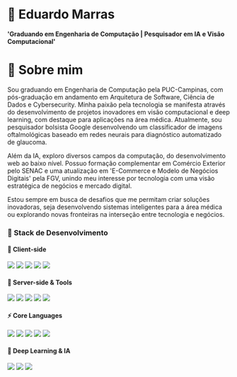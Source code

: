 # 🤖 Eduardo Marras 

**'Graduando em Engenharia de Computação | Pesquisador em IA e Visão Computacional'**

# 🚀 Sobre mim

Sou graduando em Engenharia de Computação pela PUC-Campinas, com pós-graduação em andamento em Arquitetura de Software, Ciência de Dados e Cybersecurity. Minha paixão pela tecnologia se manifesta através do desenvolvimento de projetos inovadores em visão computacional e deep learning, com destaque para aplicações na área médica. Atualmente, sou pesquisador bolsista Google desenvolvendo um classificador de imagens oftalmológicas baseado em redes neurais para diagnóstico automatizado de glaucoma.

Além da IA, exploro diversos campos da computação, do desenvolvimento web ao baixo nível. Possuo formação complementar em Comércio Exterior pelo SENAC e uma atualização em 'E-Commerce e Modelo de Negócios Digitais' pela FGV, unindo meu interesse por tecnologia com uma visão estratégica de negócios e mercado digital.

Estou sempre em busca de desafios que me permitam criar soluções inovadoras, seja desenvolvendo sistemas inteligentes para a área médica ou explorando novas fronteiras na interseção entre tecnologia e negócios.

### 💫 Stack de Desenvolvimento

#### 🎯 Client-side

<img src="https://img.shields.io/badge/HTML5-E34F26?style=for-the-badge&logo=html5&logoColor=white"/>

<img src="https://img.shields.io/badge/CSS3-1572B6?style=for-the-badge&logo=css3&logoColor=white"/>

<img src="https://img.shields.io/badge/JavaScript-F7DF1E?style=for-the-badge&logo=javascript&logoColor=black"/>

<img src="https://img.shields.io/badge/Flutter-02569B?style=for-the-badge&logo=flutter&logoColor=white"/>

<img src="https://img.shields.io/badge/Dart-0175C2?style=for-the-badge&logo=dart&logoColor=white"/>

#### 🔧 Server-side & Tools

<img src="https://img.shields.io/badge/Python-3776AB?style=for-the-badge&logo=python&logoColor=white"/>

<img src="https://img.shields.io/badge/PyTorch-EE4C2C?style=for-the-badge&logo=pytorch&logoColor=white"/>

<img src="https://img.shields.io/badge/Docker-2496ED?style=for-the-badge&logo=docker&logoColor=white"/>

<img src="https://img.shields.io/badge/Node.js-43853D?style=for-the-badge&logo=node.js&logoColor=white"/>

<img src="https://img.shields.io/badge/SQL-4479A1?style=for-the-badge&logo=mysql&logoColor=white"/>

#### ⚡ Core Languages

<img src="https://img.shields.io/badge/C-00599C?style=for-the-badge&logo=c&logoColor=white"/>

<img src="https://img.shields.io/badge/C%2B%2B-00599C?style=for-the-badge&logo=c%2B%2B&logoColor=white"/>

<img src="https://img.shields.io/badge/Assembly-007AAC?style=for-the-badge&logo=assemblyscript&logoColor=white"/>

<img src="https://img.shields.io/badge/VHDL-808080?style=for-the-badge"/>

<img src="https://img.shields.io/badge/MIPS-808080?style=for-the-badge"/>

#### 🤖 Deep Learning & IA

<img src="https://img.shields.io/badge/Keras-D00000?style=for-the-badge&logo=keras&logoColor=white"/>

<img src="https://img.shields.io/badge/TensorFlow-FF6F00?style=for-the-badge&logo=tensorflow&logoColor=white"/>

<img src="https://img.shields.io/badge/scikit_learn-F7931E?style=for-the-badge&logo=scikit-learn&logoColor=white"/>
